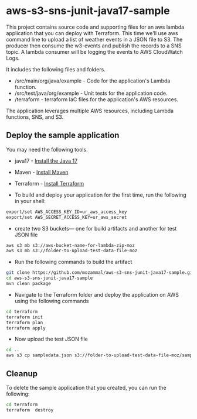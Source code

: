 # aws-s3-sns-junit-java17-sample

This project contains source code and supporting files for an aws lambda application
that you can deploy with Terraform. This time we'll use aws command line to upload a list of
weather events in a JSON file to S3. The producer then consume the w3-events and publish the records
to a SNS topic. A lambda consumer will be logging the events to AWS CloudWatch Logs.

It includes the following files and folders.

- /src/main/org/java/example - Code for the application's Lambda function.
- /src/test/java/org/example - Unit tests for the application code.
- /terraform - terraform IaC files for the application's AWS resources.

The application leverages multiple AWS resources, including Lambda functions, SNS, and S3.

## Deploy the sample application

You may need the following tools.

* java17 - [Install the Java 17](https://docs.aws.amazon.com/corretto/latest/corretto-17-ug/downloads-list.html)
* Maven - [Install Maven](https://maven.apache.org/install.html)
* Terraform - [Install Terraform](https://developer.hashicorp.com/terraform/tutorials/aws-get-started/install-cli)

* To build and deploy your application for the first time, run the following in your shell:

```bash
export/set AWS_ACCESS_KEY_ID=ur_aws_access_key
export/set AWS_SECRET_ACCESS_KEY=ur_aws_secret
```

* create two S3 buckets— one for build artifacts and another for test JSON file

```bash
aws s3 mb s3://aws-bucket-name-for-lambda-zip-moz
aws s3 mb s3://folder-to-upload-test-data-file-moz
```

* Run the following commands to build the artifact

```bash
git clone https://github.com/mozammal/aws-s3-sns-junit-java17-sample.git
cd aws-s3-sns-junit-java17-sample
mvn clean package
```

* Navigate to the Terraform folder and deploy the application on AWS using the following commands

```bash
cd terraform
terraform init
terraform plan
terraform apply
```

* Now upload the test JSON file

```bash
cd ..
aws s3 cp sampledata.json s3://folder-to-upload-test-data-file-moz/sampledata.json
```

## Cleanup

To delete the sample application that you created, you can run the following:

```bash
cd terraform
terraform  destroy
```